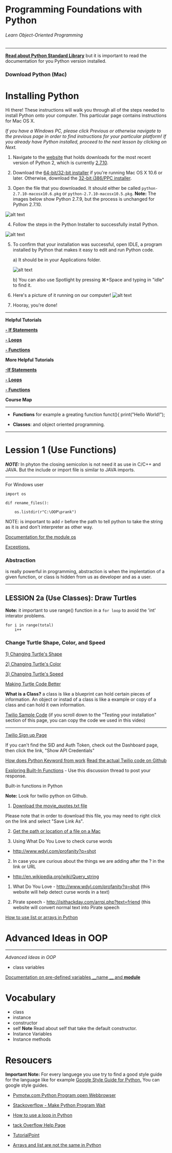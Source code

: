# Programming Foundations with Python
###### Learn Object-Oriented Programming
***
[**Read about Python Standard Library**](https://docs.python.org/2.7/library/index.html) but it is important to read the documentation for you Python version installed.

### Download Python (Mac)

# Installing Python
Hi there! These instructions will walk you through all of the steps needed to install Python onto your computer. This particular page contains instructions for Mac OS X.

_If you have a Windows PC, please click Previous or otherwise navigate to the previous page in order to find instructions for your particular platform! If you already have Python installed, proceed to the next lesson by clicking on Next._

1. Navigate to the [website](https://www.python.org/downloads/release/python-2710/) that holds downloads for the most recent version of Python 2, which is currently [2.7.10](https://www.python.org/downloads/release/python-2710/).

2. Download the [64-bit/32-bit installer](https://www.python.org/ftp/python/2.7.10/python-2.7.10-macosx10.6.pkg) if you're running Mac OS X 10.6 or later. Otherwise, download the [32-bit i386/PPC installer](https://www.python.org/ftp/python/2.7.10/python-2.7.10-macosx10.5.pkg).

3. Open the file that you downloaded. It should either be called `python-2.7.10-macosx10.6.pkg` or `python-2.7.10-macosx10.5.pkg`. **Note:** The images below show Python 2.7.9, but the process is unchanged for Python 2.7.10.

![alt text](http://lh6.ggpht.com/zNpKRb2WbyM7RP_Fv6BxZMlij9aD0Vewhe0_x-te33x151b_lq5UxVdgXgicTTgwsXjF-wz1Ns6M7nmvgaPm=s0#w=1486&h=920)

4. Follow the steps in the Python Installer to successfully install Python.

 ![alt text](http://lh4.ggpht.com/96REtVzkd0VRjmS2rzxIqEz8rVBTIKklVbs21N5QtdmF4iC00Ku6t33TScrpgItU--SXiOP6vgQ8Y7KH9g=s0#w=1240&h=876)

5. To confirm that your installation was successful, open IDLE, a program installed by Python that makes it easy to edit and run Python code.

	a) It should be in your Applications folder.

	![alt text](http://lh5.ggpht.com/pl_K1cZQuieaDIaCic6hsDbrlJbgCaTLtu6sfg2Zqq7GSyoOgoApTdsn99uE-ohADzMhyfcRIJP0UPgc1SA=s0#w=1540&h=874)

	b) You can also use Spotlight by pressing ⌘+Space and typing in "idle" to find it.

6. Here's a picture of it running on our computer!
  	![alt text](http://lh4.ggpht.com/KDiz0VsocUG7M5dBApNTZ6eQL9oZPCWKli-kX4i8uiI2pe_kYoQBXeikX58Ysfp6ey0OzP1GjYeXulpRqw=s0#w=1022&h=900)

7. Hooray, you're done!

***

**Helpful Tutorials**

[**- If Statements**](http://www.tutorialspoint.com/python/python_if_else.htm)

[**- Loops**](http://www.tutorialspoint.com/python/python_while_loop.htm)

[**- Functions**](http://anh.cs.luc.edu/python/hands-on/3.1/handsonHtml/functions.html)

**More Helpful Tutorials**

[**-If Statements**](https://www.udacity.com/course/viewer#!/c-cs101/l-48753036/e-48734356/m-48692680)

[**- Loops**](https://www.udacity.com/course/viewer#!/c-cs101/l-48753036/e-48686708/m-48480488)

[**- Functions**](https://www.udacity.com/course/viewer#!/c-cs101/l-48753036/m-48713484)

**Course Map**
***
*	**Functions** for example a greating function funct(){ print("Hello World!");

*	**Classes**: and object oriented programming.

***

# Lession 1 (Use Functions)

***NOTE:*** In phyton the closing semicolon is not need it as use in C/C++ and JAVA. But the include or import file is similar to JAVA imports.
***

For Windows user 

```
import os

dif rename_files():
	
	os.listdir(r"C:\OOP\prank")
```
NOTE: is important to add `r` before the path to tell python to take the string as it is and don't interpreter as other way.

[Documentation for the module os](https://docs.python.org/2/library/os.html)

[Exceptions.](http://www.tutorialspoint.com/python/python_exceptions.htm)

### Abstraction
is really powerful in programming, abstraction is when the implentation of a given function, or class is hidden from us as developer and as a user.

***
## LESSION 2a (Use Classes): Draw Turtles

**Note:** it important to use range() function in a `for loop` 
to avoid the 'int' interator problems.

```
for i in range(total)
	i++ 
```
### Change Turtle Shape, Color, and Speed

[1) Changing Turtle's Shape](https://docs.python.org/2/library/turtle.html#turtle.shape)

[2) Changing Turtle's Color](https://docs.python.org/2/library/turtle.html#turtle.color)

[3) Changing Turtle's Speed](https://docs.python.org/2/library/turtle.html#turtle.speed)

[Making Turtle Code Better](http://discussions.udacity.com/t/making-turtle-code-better-f/16123)

**What is a Class?**
a class is like a blueprint can hold certain pieces of information. An object or instad of a class is like a example or copy of a class and can hold it own information.

[Twilio Sample Code](https://www.twilio.com/docs/python/install)
(if you scroll down to the "Testing your installation" section of this page, you can copy the code we used in this video)
***

[Twilio Sign up Page](https://www.twilio.com/docs/python/install)

If you can't find the SID and Auth Token, check out the Dashboard page, then click the link, "Show API Credentials"

[How does Python Keyword from work](http://www.tutorialspoint.com/python/python_modules.htm)
[Read the actual Twilio code on Github](https://github.com/twilio/twilio-python)

[Exploring Built-In Functions](https://docs.python.org/2/library/functions.html) - Use this discussion thread to post your response.

Built-in functions in Python

**Note:** Look for twilio python on Github. 

1) [Download the movie_quotes.txt file](https://s3.amazonaws.com/udacity-hosted-downloads/ud036/movie_quotes.txt)
 
Please note that in order to download this file, you may need to right click on the link and select "Save Link As".

2) [Get the path or location of a file on a Mac](https://s3.amazonaws.com/udacity-hosted-downloads/ud036/How+to+get+the+address+of+a+file+on+a+Mac.pdf)

1) Using What Do You Love to check curse words
- http://www.wdyl.com/profanity?q=shot

2) In case you are curious about the things we are adding after the ? in the link or URL 
- http://en.wikipedia.org/wiki/Query_string

1) What Do You Love - http://www.wdyl.com/profanity?q=shot
(this website will help detect curse words in a text)

2) Pirate speech - http://isithackday.com/arrpi.php?text=friend
(this website will convert normal text into Pirate speech

[How to use list or arrays in Python](https://docs.python.org/2/tutorial/introduction.html#lists)

# Advanced Ideas in OOP
***
*Advanced Ideas in OOP*
* class variables

[Documentation on pre-defined variables __name __ and __module__](http://www2.lib.uchicago.edu/keith/courses/python/class/5/)


# Vocabulary 

* class
* instance
* constructor
* self **Note** Read about self that take the default constructor.
* Instance Variables
* Instance methods

# Resoucers
**Important Note:** For every languege you use try to find a good style guide for the language like for example [Google Style Guide for Python.](https://google.github.io/styleguide/pyguide.html) You can google style guides.

*	[Pymotw.com Python Program open Webbrowser](https://pymotw.com/2/webbrowser/)
	
*	[Stackoverflow - Make Python Program Wait](http://stackoverflow.com/questions/15472707/make-python-program-wait)


*	[How to use a loop in Python](http://www.tutorialspoint.com/python/python_while_loop.htm)

*	[tack Overflow Help Page](http://stackoverflow.com/questions/3207219/how-to-list-all-files-of-a-directory-in-python)	

*	[TutorialPoint](http://www.tutorialspoint.com)
*	[Arrays and list are not the same in Python](http://www.wired.com/2011/08/python-notes-lists-vs-arrays/)


















